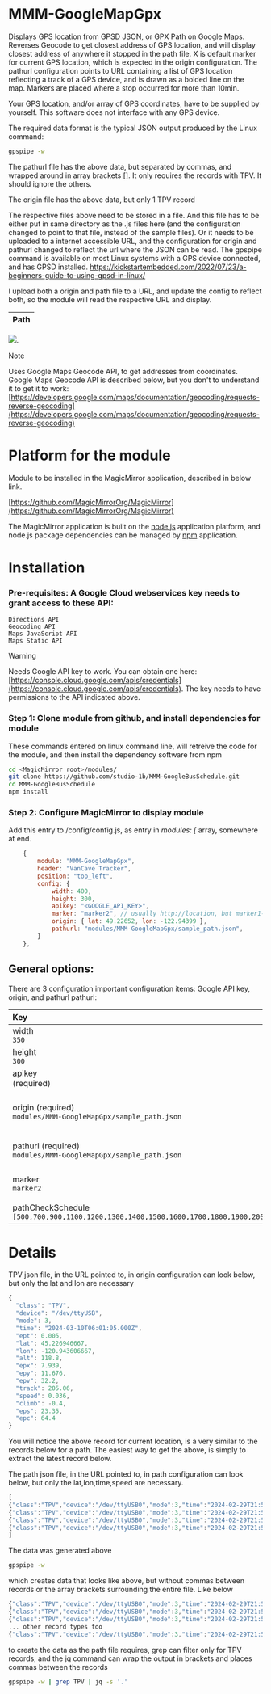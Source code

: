 # MMM-GoogleMapGpx
Displays GPS location from GPSD JSON, or GPX Path on Google Maps.  Reverses Geocode to get closest address of GPS location, and will display closest address of anywhere it stopped in the path file.  X is default marker for current GPS location, which is expected in the origin configuration.  The pathurl configuration points to URL containing a list of GPS location reflecting a track of a GPS device, and is drawn as a bolded line on the map.  Markers are placed where a stop occurred for more than 10min.

Your GPS location, and/or array of GPS coordinates, have to be supplied by yourself.  This software does not interface with any GPS device. 

The required data format is the typical JSON output produced by the Linux command:

```bash
gpspipe -w
```

The pathurl file has the above data, but separated by commas, and wrapped around in array brackets [].  It only requires the records with TPV.  It should ignore the others.

The origin file has the above data, but only 1 TPV record

The respective files above need to be stored in a file.  And this file has to be either put in same directory as the .js files here (and the configuration changed to point to that file, instead of the sample files).  Or it needs to be uploaded to a internet accessible URL, and the configuration for origin and pathurl changed to reflect the url where the JSON can be read.  The gpspipe command is available on most Linux systems with a GPS device connected, and has GPSD installed.  https://kickstartembedded.com/2022/07/23/a-beginners-guide-to-using-gpsd-in-linux/

I upload both a origin and path file to a URL, and update the config to reflect both, so the module will read the respective URL and display.

| Path                     |  
:-------------------------:|
![](https://raw.githubusercontent.com/studio-1b/MMM-GoogleMapGpx/main/docs/MMM-GoogleMapGpx.Screenshot%20from%202024-03-13%2022-29-30.png). 


> [!NOTE]
> Uses Google Maps Geocode API, to get addresses from coordinates.
> Google Maps Geocode API is described below, but you don't to understand it to get it to work:
> [https://developers.google.com/maps/documentation/geocoding/requests-reverse-geocoding](https://developers.google.com/maps/documentation/geocoding/requests-reverse-geocoding)


# Platform for the module

Module to be installed in the MagicMirror application, described in below link.

[https://github.com/MagicMirrorOrg/MagicMirror](https://github.com/MagicMirrorOrg/MagicMirror)

The MagicMirror application is built on the [node.js](https://nodejs.org/en) application platform, and node.js package dependencies can be managed by [npm](https://www.npmjs.com/) application.

# Installation
### Pre-requisites: A Google Cloud webservices key needs to grant access to these API:

    Directions API
    Geocoding API
    Maps JavaScript API
    Maps Static API

> [!WARNING]
> Needs Google API key to work.  You can obtain one here:
> [https://console.cloud.google.com/apis/credentials](https://console.cloud.google.com/apis/credentials).
> The key needs to have permissions to the API indicated above.

### Step 1: Clone module from github, and install dependencies for module

These commands entered on linux command line, will retreive the code for the module, and then install the dependency software from npm

```bash
cd <MagicMirror root>/modules/
git clone https://github.com/studio-1b/MMM-GoogleBusSchedule.git
cd MMM-GoogleBusSchedule
npm install
```

### Step 2: Configure MagicMirror to display module

Add this entry to <MagicMirror root>/config/config.js, as entry in *modules: [* array, somewhere at end.

```js
    {
        module: "MMM-GoogleMapGpx",
        header: "VanCave Tracker",
        position: "top_left",
        config: {
            width: 400,
            height: 300,
            apikey: "<GOOGLE_API_KEY>",
            marker: "marker2", // usually http://location, but marker1-6 has built in images
            origin: { lat: 49.22652, lon: -122.94399 },
            pathurl: "modules/MMM-GoogleMapGpx/sample_path.json",
        }
    },
```


## General options: 

There are 3 configuration important configuration items: Google API key, origin, and pathurl
pathurl: 

| Key | Description |
| :-- | :-- |
| width <br> `350` | Width of Map |
| height <br> `300` | Height of Map |
| apikey <br> (required) | Google API key, as specified above (ie. ) |
| origin (required)<br> `modules/MMM-GoogleMapGpx/sample_path.json` | Can be static coordiantes, in javascript object with Latitude,Longitude (ie. {lat: 0, lon: 0} ) or a URL pointing to a JSON file with lat and lon attributes, which is rechecked for changes every minute.  |
| pathurl (required)<br> `modules/MMM-GoogleMapGpx/sample_path.json` | Has to contain URL to JSON file with array of TPV objects (ie. output from gpspipe -w, separated by commas, wrapped in array brackets[]) |
| marker <br> `marker2` | Can be marker1,marker2,marker3,marker4,marker5,marker6, or a URL to image|
| pathCheckSchedule <br> `[500,700,900,1100,1200,1300,1400,1500,1600,1700,1800,1900,2000,2100,2200,]` | Array of any time formatted hhmm, when the path is updated  |


# Details

TPV json file, in the URL pointed to, in origin configuration can look below, but only the lat and lon are necessary

```js
{
  "class": "TPV",
  "device": "/dev/ttyUSB",
  "mode": 3,
  "time": "2024-03-10T06:01:05.000Z",
  "ept": 0.005,
  "lat": 45.226946667,
  "lon": -120.943606667,
  "alt": 118.8,
  "epx": 7.939,
  "epy": 11.676,
  "epv": 32.2,
  "track": 205.06,
  "speed": 0.036,
  "climb": -0.4,
  "eps": 23.35,
  "epc": 64.4
}
```

You will notice the above record for current location, is a very similar to the records below for a path.  The easiest way to get the above, is simply to extract the latest record below.


The path json file, in the URL pointed to, in path configuration can look below, but only the lat,lon,time,speed are necessary.

```js
[
{"class":"TPV","device":"/dev/ttyUSB0","mode":3,"time":"2024-02-29T21:56:38.000Z","ept":0.005,"lat":49.19041,"lon":-123.081038333,"alt":-0.1,"epx":7.546,"epy":11.611,"epv":34.5,"track":158.12,"speed":2.361,"climb":-0.1,"eps":23.22,"epc":69},
{"class":"TPV","device":"/dev/ttyUSB0","mode":3,"time":"2024-02-29T21:56:39.000Z","ept":0.005,"lat":49.190393333,"lon":-123.081023333,"alt":-0.1,"epx":7.546,"epy":11.611,"epv":34.5,"track":137.56,"speed":2.027,"climb":0,"eps":23.22,"epc":69},
{"class":"TPV","device":"/dev/ttyUSB0","mode":3,"time":"2024-02-29T21:56:40.000Z","ept":0.005,"lat":49.190383333,"lon":-123.081001667,"alt":-0.1,"epx":7.546,"epy":11.611,"epv":34.5,"track":114.46,"speed":1.945,"climb":0,"eps":23.22,"epc":69},
{"class":"TPV","device":"/dev/ttyUSB0","mode":3,"time":"2024-02-29T21:56:41.000Z","ept":0.005,"lat":49.19038,"lon":-123.080978333,"alt":-0.1,"epx":7.546,"epy":11.611,"epv":34.5,"track":97.01,"speed":1.667,"climb":0,"eps":23.22,"epc":69}
]
```

The data was generated above

```bash
gpspipe -w
```

which creates data that looks like above, but without commas between records or the array brackets surrounding the entire file.  Like below

```js
{"class":"TPV","device":"/dev/ttyUSB0","mode":3,"time":"2024-02-29T21:56:38.000Z","ept":0.005,"lat":49.19041,"lon":-123.081038333,"alt":-0.1,"epx":7.546,"epy":11.611,"epv":34.5,"track":158.12,"speed":2.361,"climb":-0.1,"eps":23.22,"epc":69}
{"class":"TPV","device":"/dev/ttyUSB0","mode":3,"time":"2024-02-29T21:56:39.000Z","ept":0.005,"lat":49.190393333,"lon":-123.081023333,"alt":-0.1,"epx":7.546,"epy":11.611,"epv":34.5,"track":137.56,"speed":2.027,"climb":0,"eps":23.22,"epc":69}
{"class":"TPV","device":"/dev/ttyUSB0","mode":3,"time":"2024-02-29T21:56:40.000Z","ept":0.005,"lat":49.190383333,"lon":-123.081001667,"alt":-0.1,"epx":7.546,"epy":11.611,"epv":34.5,"track":114.46,"speed":1.945,"climb":0,"eps":23.22,"epc":69}
... other record types too
{"class":"TPV","device":"/dev/ttyUSB0","mode":3,"time":"2024-02-29T21:56:41.000Z","ept":0.005,"lat":49.19038,"lon":-123.080978333,"alt":-0.1,"epx":7.546,"epy":11.611,"epv":34.5,"track":97.01,"speed":1.667,"climb":0,"eps":23.22,"epc":69}
```

to create the data as the path file requires, grep can filter only for TPV records, and the jq command can wrap the output in brackets and places commas between the records

```bash
gpspipe -w | grep TPV | jq -s '.'
```
